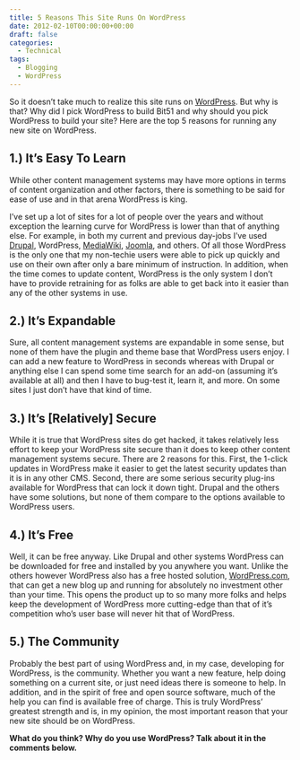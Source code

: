 ```yaml
---
title: 5 Reasons This Site Runs On WordPress
date: 2012-02-10T00:00:00+00:00
draft: false
categories:
  - Technical
tags:
  - Blogging
  - WordPress
---
```


So it doesn’t take much to realize this site runs on [WordPress](http://wordpress.org "WordPress"). But why is that? Why did I pick WordPress to build Bit51 and why should you pick WordPress to build your site? Here are the top 5 reasons for running any new site on WordPress.

## 1.) It’s Easy To Learn

While other content management systems may have more options in terms of content organization and other factors, there is something to be said for ease of use and in that arena WordPress is king.

I’ve set up a lot of sites for a lot of people over the years and without exception the learning curve for WordPress is lower than that of anything else. For example, in both my current and previous day-jobs I’ve used [Drupal](http://drupal.org "Drupal"), WordPress, [MediaWiki](http://www.mediawiki.org "Mediawiki"), [Joomla](http://joomla.org "Joomla"), and others. Of all those WordPress is the only one that my non-techie users were able to pick up quickly and use on their own after only a bare minimum of instruction. In addition, when the time comes to update content, WordPress is the only system I don’t have to provide retraining for as folks are able to get back into it easier than any of the other systems in use.

## 2.) It’s Expandable

Sure, all content management systems are expandable in some sense, but none of them have the plugin and theme base that WordPress users enjoy. I can add a new feature to WordPress in seconds whereas with Drupal or anything else I can spend some time search for an add-on (assuming it’s available at all) and then I have to bug-test it, learn it, and more. On some sites I just don’t have that kind of time.

## 3.) It’s [Relatively] Secure

While it is true that WordPress sites do get hacked, it takes relatively less effort to keep your WordPress site secure than it does to keep other content management systems secure. There are 2 reasons for this. First, the 1-click updates in WordPress make it easier to get the latest security updates than it is in any other CMS. Second, there are some serious security plug-ins available for WordPress that can lock it down tight. Drupal and the others have some solutions, but none of them compare to the options available to WordPress users.

## 4.) It’s Free

Well, it can be free anyway. Like Drupal and other systems WordPress can be downloaded for free and installed by you anywhere you want. Unlike the others however WordPress also has a free hosted solution, [WordPress.com](http://wordpress.com "WordPress.com"), that can get a new blog up and running for absolutely no investment other than your time. This opens the product up to so many more folks and helps keep the development of WordPress more cutting-edge than that of it’s competition who’s user base will never hit that of WordPress.

## 5.) The Community

Probably the best part of using WordPress and, in my case, developing for WordPress, is the community. Whether you want a new feature, help doing something on a current site, or just need ideas there is someone to help. In addition, and in the spirit of free and open source software, much of the help you can find is available free of charge. This is truly WordPress’ greatest strength and is, in my opinion, the most important reason that your new site should be on WordPress.

**What do you think? Why do you use WordPress? Talk about it in the comments below.**